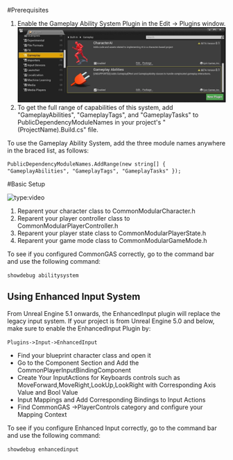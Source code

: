 #Prerequisites
1. Enable the Gameplay Ability System Plugin in the Edit -> Plugins window.
![Image](img/GameplayAbilitySystem_Plugin_00.jpg)
2. To get the full range of capabilities of this system, add "GameplayAbilities", "GameplayTags", and "GameplayTasks" to PublicDependencyModuleNames in your project's "(ProjectName).Build.cs" file.

To use the Gameplay Ability System, add the three module names anywhere in the braced list, as follows: 
```
PublicDependencyModuleNames.AddRange(new string[] { "GameplayAbilities", "GameplayTags", "GameplayTasks" });
```
#Basic Setup

![type:video](https://www.youtube.com/embed/R66iJSezpEA)

1. Reparent your character class to CommonModularCharacter.h
2. Reparent your player controller class to CommonModularPlayerController.h
3. Reparent your player state class to CommonModularPlayerState.h
4. Reparent your game mode class to CommonModularGameMode.h

To see if you configured CommonGAS correctly, go to the command bar and use the following command:

 ``showdebug abilitysystem``

## Using Enhanced Input System 

From Unreal Engine 5.1 onwards, the EnhancedInput plugin will replace the legacy input system. If your project is from Unreal Engine 5.0 and below, make sure to enable the EnhancedInput Plugin by:

``Plugins->Input->EnhancedInput``

 - Find your blueprint character class and open it
 - Go to the Component Section and Add the CommonPlayerInputBindingComponent
 - Create Your InputActions for Keyboards controls such as MoveForward,MoveRight,LookUp,LookRight with Corresponding Axis Value and Bool Value
 - Input Mappings and Add Corresponding Bindings to Input Actions
 - Find CommonGAS ->PlayerControls category and configure your Mapping Context 

To see if you configure Enhanced Input correctly, go to the command bar and use the following command:

``showdebug enhancedinput``
